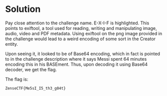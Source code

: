 # Solution

Pay close attention to the challenge name. E-X-I-F is highlighted. This points to exiftool, a tool used for reading, writing and manipulating image, audio, video and PDF metadata. Using exiftool on the png image provided in the challenge would lead to a weird encoding of some sort in the Creator entity.
<br />

Upon seeing it, it looked to be of Base64 encoding, which in fact is pointed to in the challenge description where it says Messi spent 64 minutes encoding this in his BASEment. Thus, upon decoding it using Base64 decoder, we get the flag.
<br />

The flag is:

```
ZenseCTF{Me5sI_I5_th3_g04t}
```